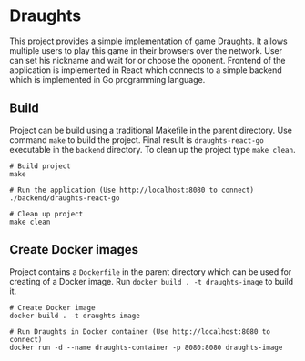 # Draughts

This project provides a simple implementation of game Draughts. It allows
multiple users to play this game in their browsers over the network. User can
set his nickname and wait for or choose the oponent. Frontend of the application
is implemented in React which connects to a simple backend which is implemented
in Go programming language.

## Build

Project can be build using a traditional Makefile in the parent
directory. Use command `make` to build the project. Final result
is `draughts-react-go` executable in the `backend` directory. To
clean up the project type `make clean`.

```
# Build project
make

# Run the application (Use http://localhost:8080 to connect)
./backend/draughts-react-go

# Clean up project
make clean
```

## Create Docker images

Project contains a `Dockerfile` in the parent directory which
can be used for creating of a Docker image. Run `docker build . -t draughts-image`
to build it.

```
# Create Docker image
docker build . -t draughts-image

# Run Draughts in Docker container (Use http://localhost:8080 to connect)
docker run -d --name draughts-container -p 8080:8080 draughts-image
```
